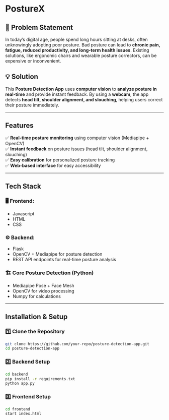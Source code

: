 # PostureX 

## **📌 Problem Statement**  
In today’s digital age, people spend long hours sitting at desks, often unknowingly adopting poor posture. Bad posture can lead to **chronic pain, fatigue, reduced productivity, and long-term health issues**. Existing solutions, like ergonomic chairs and wearable posture correctors, can be expensive or inconvenient.  

## **💡 Solution**  
This **Posture Detection App** uses **computer vision** to **analyze posture in real-time** and provide instant feedback. By using a **webcam**, the app detects **head tilt, shoulder alignment, and slouching**, helping users correct their posture immediately.  

---

## Features
✅ **Real-time posture monitoring** using computer vision (Mediapipe + OpenCV)  
✅ **Instant feedback** on posture issues (head tilt, shoulder alignment, slouching)  
✅ **Easy calibration** for personalized posture tracking  
✅ **Web-based interface** for easy accessibility  

---

## Tech Stack

### 🖥 Frontend: 
- Javascript
- HTML
- CSS

### ⚙️ Backend:
- Flask
- OpenCV + Mediapipe for posture detection  
- REST API endpoints for real-time posture analysis  

### 🏗 Core Posture Detection (Python)  
- Mediapipe Pose + Face Mesh  
- OpenCV for video processing  
- Numpy for calculations  

---

## Installation & Setup  

### 1️⃣ Clone the Repository  
```sh
git clone https://github.com/your-repo/posture-detection-app.git
cd posture-detection-app
```

### 2️⃣ Backend Setup
```sh
cd backend
pip install -r requirements.txt
python app.py
```

### 3️⃣ Frontend Setup
```sh
cd frontend
start index.html
```